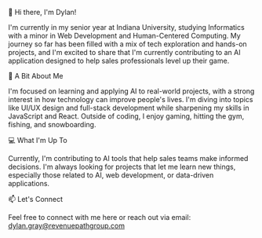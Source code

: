 👋 Hi there, I'm Dylan!

I'm currently in my senior year at Indiana University, studying Informatics with a minor in Web Development and Human-Centered Computing. My journey so far has been filled with a mix of tech exploration and hands-on projects, and I'm excited to share that I'm currently contributing to an AI application designed to help sales professionals level up their game.

🌱 A Bit About Me

I'm focused on learning and applying AI to real-world projects, with a strong interest in how technology can improve people's lives. I'm diving into topics like UI/UX design and full-stack development while sharpening my skills in JavaScript and React. Outside of coding, I enjoy gaming, hitting the gym, fishing, and snowboarding.

💻 What I'm Up To

Currently, I'm contributing to AI tools that help sales teams make informed decisions. I'm always looking for projects that let me learn new things, especially those related to AI, web development, or data-driven applications.

📫 Let's Connect

Feel free to connect with me here or reach out via email: dylan.gray@revenuepathgroup.com
